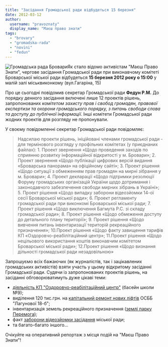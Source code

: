 ```yaml
---
title: "Засідання Громадської ради відбудеться 15 березня"
date: 2012-03-12
author: 
  username: "pravoznaty"
  display_name: "Маєш право знати"
tags: 
  - "brovary"
  - "gromadska-rada"
  - "novini"
  - "fedun"
---
```


![](https://mpz.brovary.org/wp-content/uploads/2012/02/Громадська-рада-Бровари.jpg "Громадська рада Бровари")Як стало відомо активістам "Маєш Право Знати", чергове засідання Громадської ради при виконавчому комітеті Броварської міської ради відбудеться **15 березня 2012 року о 15:00** у малій залі міськвиконкому (вул.Гагаріна, 15)

Про це сьогодні повідомив секретар Громадської ради **Федун Р.М.** До порядку денного засідання включені лише 12 проектів рішень, запропонованих _комітетом захисту прав і свобод громадян, правової експертизи та охорони громадського порядку, з питань свободи слова та доступу до публічної інформації_. <!--more--> Інші комітети Громадської ради жодних проектів для розгляду не пропонували.

У своєму повідомленні секретар Громадської ради повідомляє:

> Надсилаю проекти рішень, ініційовані членами громадської ради - для термінового розгляду у профільних комітетах (у приєднаних файлах): 1. Проект звернення «Щодо проведення заходів по сприянню розвитку інформаційної відкритості у м. Бровари»; 2. Проект звернення «Щодо публікації цифрових версій видання «Броварська панорама» на офіційному сайті»; 3. Проект рішення «Щодо ситуації з обмеженням прав громадян на мирні зібрання у м. Бровари»; 4. Проект декларації «Щодо підтримки резолюції Форуму громадських організацій України щодо дотримання і законодавчого забезпечення свободи мирних зібрань в Україні»; 5. Проект рішення «Щодо випадку заборони відеозйомки 14-ої сесії Броварської міської ради»; 6. Проект регламенту громадської ради при виконкомі Броварської міської ради; 7. Проект рішення «Щодо виключення Багмута Р.С. зі складу громадської ради»; 8. Проект рішення «Щодо обмеження доступу до детального плану території»; 9. Проект рішення «Щодо вивчення питань інвентаризації територій рекреаційного призначення»; 10.Проект рішення «Щодо факту завищення тарифів КП «Оздоровчо-реабілітаційний центр»; 11.Проект рішення «Щодо нецільового використання коштів виконавчим комітетом Броварської міської ради»; 12.Проект рішення «Щодо визнання дільності громадської ради незадовільною»

Запрошуємо всіх бажаючих (як журналістів, так і зацікавлених громадських активістів) взяти участь у цьому відкритому засіданні Громадської ради. Судячи із запропонованих проектів рішень, на засіданні обговорюватимуть дуже цікаві теми:

- [діяльність КП "Оздоровчо-реабілітаційний центр"](https://mpz.brovary.org/%d0%b4%d1%96%d1%8f%d0%bb%d1%8c%d0%bd%d1%96%d1%81%d1%82%d1%8c-%d0%ba%d0%bf-%d0%be%d0%b7%d0%b4%d0%be%d1%80%d0%be%d0%b2%d1%87%d0%be-%d1%80%d0%b5%d0%b0%d0%b1%d1%96%d0%bb%d1%96%d1%82%d0%b0%d1%86%d1%96/ "Діяльність КП “Оздоровчо-реабілітаційний центр” є збитковою?") (басейн школи №9);
- виділення 120 тис.грн. на [капітальний ремонт нових ліфтів](https://mpz.brovary.org/yakogo-remontu-potrebuyut-lifty-osbb-lagunovoi-18b/ "Якого ремонту потребують ліфти ОСББ “Лагунової 18б”?") ОСББ "Лагунової 18-б";
- інвентаризація земель рекреаційного призначення ([землі парку Перемога](https://mpz.brovary.org/yak-brovarski-regionali-parkovu-zonu-zahopluvali/ "Як броварські регіонали паркову зону захоплювали"));
- факт [заборони відеозйомки засідання](https://mpz.brovary.org/ne-hocu-v-kameru/ "“Не хочу в камеру!”") міської ради;
- та багато-багато іншого...

Очікуйте на оперативний репортаж з місця подій на "Маєш Право Знати"!
